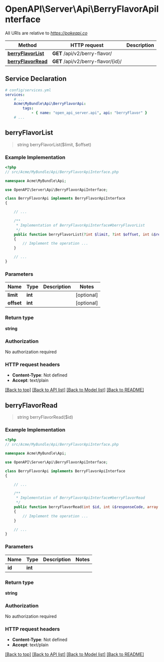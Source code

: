 # OpenAPI\Server\Api\BerryFlavorApiInterface

All URIs are relative to *https://pokeapi.co*

Method | HTTP request | Description
------------- | ------------- | -------------
[**berryFlavorList**](BerryFlavorApiInterface.md#berryFlavorList) | **GET** /api/v2/berry-flavor/ | 
[**berryFlavorRead**](BerryFlavorApiInterface.md#berryFlavorRead) | **GET** /api/v2/berry-flavor/{id}/ | 


## Service Declaration
```yaml
# config/services.yml
services:
    # ...
    Acme\MyBundle\Api\BerryFlavorApi:
        tags:
            - { name: "open_api_server.api", api: "berryFlavor" }
    # ...
```

## **berryFlavorList**
> string berryFlavorList($limit, $offset)



### Example Implementation
```php
<?php
// src/Acme/MyBundle/Api/BerryFlavorApiInterface.php

namespace Acme\MyBundle\Api;

use OpenAPI\Server\Api\BerryFlavorApiInterface;

class BerryFlavorApi implements BerryFlavorApiInterface
{

    // ...

    /**
     * Implementation of BerryFlavorApiInterface#berryFlavorList
     */
    public function berryFlavorList(?int $limit, ?int $offset, int &$responseCode, array &$responseHeaders): array|object|null
    {
        // Implement the operation ...
    }

    // ...
}
```

### Parameters

Name | Type | Description  | Notes
------------- | ------------- | ------------- | -------------
 **limit** | **int**|  | [optional]
 **offset** | **int**|  | [optional]

### Return type

**string**

### Authorization

No authorization required

### HTTP request headers

 - **Content-Type**: Not defined
 - **Accept**: text/plain

[[Back to top]](#) [[Back to API list]](../../README.md#documentation-for-api-endpoints) [[Back to Model list]](../../README.md#documentation-for-models) [[Back to README]](../../README.md)

## **berryFlavorRead**
> string berryFlavorRead($id)



### Example Implementation
```php
<?php
// src/Acme/MyBundle/Api/BerryFlavorApiInterface.php

namespace Acme\MyBundle\Api;

use OpenAPI\Server\Api\BerryFlavorApiInterface;

class BerryFlavorApi implements BerryFlavorApiInterface
{

    // ...

    /**
     * Implementation of BerryFlavorApiInterface#berryFlavorRead
     */
    public function berryFlavorRead(int $id, int &$responseCode, array &$responseHeaders): array|object|null
    {
        // Implement the operation ...
    }

    // ...
}
```

### Parameters

Name | Type | Description  | Notes
------------- | ------------- | ------------- | -------------
 **id** | **int**|  |

### Return type

**string**

### Authorization

No authorization required

### HTTP request headers

 - **Content-Type**: Not defined
 - **Accept**: text/plain

[[Back to top]](#) [[Back to API list]](../../README.md#documentation-for-api-endpoints) [[Back to Model list]](../../README.md#documentation-for-models) [[Back to README]](../../README.md)

